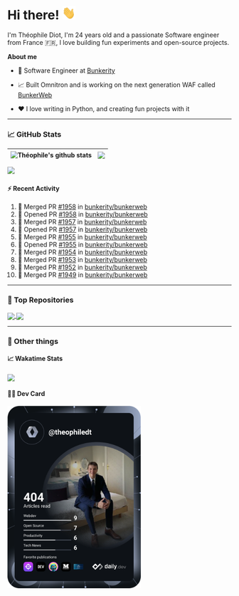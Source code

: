 # Hi there! <img src="./wave.gif" width="30px" height="30px" />

I'm Théophile Diot, I'm 24 years old and a passionate Software engineer from France 🇫🇷, I love building fun experiments and open-source projects.

**About me**

- 💼 Software Engineer at [Bunkerity](https://www.bunkerity.com/)

- 📈 Built Omnitron and is working on the next generation WAF called [BunkerWeb](https://www.bunkerweb.io)

- ❤️ I love writing in Python, and creating fun projects with it

---

### 📈 GitHub Stats

| <img align="center" src="https://github-readme-stats.vercel.app/api?username=TheophileDiot&show_icons=true&include_all_commits=true&theme=algolia&hide_border=true&rank_icon=github" alt="Théophile's github stats" /> | <img align="center" src="https://github-readme-stats.vercel.app/api/top-langs/?username=TheophileDiot&layout=compact&theme=algolia&hide_border=true" /> |
| ---------------------------------------------------------------------------------------------------------------------------------------------------------------------------------------------------------------------- | ------------------------------------------------------------------------------------------------------------------------------------------------------- |

![](https://github-readme-activity-graph.vercel.app/graph?username=TheophileDiot&theme=tokyo-night)

#### :zap: Recent Activity

<!--START_SECTION:activity-->
1. 🎉 Merged PR [#1958](https://github.com/bunkerity/bunkerweb/pull/1958) in [bunkerity/bunkerweb](https://github.com/bunkerity/bunkerweb)
2. 💪 Opened PR [#1958](https://github.com/bunkerity/bunkerweb/pull/1958) in [bunkerity/bunkerweb](https://github.com/bunkerity/bunkerweb)
3. 🎉 Merged PR [#1957](https://github.com/bunkerity/bunkerweb/pull/1957) in [bunkerity/bunkerweb](https://github.com/bunkerity/bunkerweb)
4. 💪 Opened PR [#1957](https://github.com/bunkerity/bunkerweb/pull/1957) in [bunkerity/bunkerweb](https://github.com/bunkerity/bunkerweb)
5. 🎉 Merged PR [#1955](https://github.com/bunkerity/bunkerweb/pull/1955) in [bunkerity/bunkerweb](https://github.com/bunkerity/bunkerweb)
6. 💪 Opened PR [#1955](https://github.com/bunkerity/bunkerweb/pull/1955) in [bunkerity/bunkerweb](https://github.com/bunkerity/bunkerweb)
7. 🎉 Merged PR [#1954](https://github.com/bunkerity/bunkerweb/pull/1954) in [bunkerity/bunkerweb](https://github.com/bunkerity/bunkerweb)
8. 🎉 Merged PR [#1953](https://github.com/bunkerity/bunkerweb/pull/1953) in [bunkerity/bunkerweb](https://github.com/bunkerity/bunkerweb)
9. 🎉 Merged PR [#1952](https://github.com/bunkerity/bunkerweb/pull/1952) in [bunkerity/bunkerweb](https://github.com/bunkerity/bunkerweb)
10. 🎉 Merged PR [#1949](https://github.com/bunkerity/bunkerweb/pull/1949) in [bunkerity/bunkerweb](https://github.com/bunkerity/bunkerweb)
<!--END_SECTION:activity-->

---

### 🔧 Top Repositories

<a href="https://github.com/bunkerity/bunkerweb">
  <img align="center" src="https://github-readme-stats.vercel.app/api/pin/?username=Bunkerity&repo=bunkerweb&theme=algolia" />
</a>
<a href="https://github.com/TheophileDiot/Omnitron">
  <img align="center" src="https://github-readme-stats.vercel.app/api/pin/?username=TheophileDiot&repo=Omnitron&theme=algolia" />
</a>

---

### 🎉 Other things

#### 📈 Wakatime Stats

<a href="https://wakatime.com/@theophile_bunkerity">
  <img align="center" src="https://github-readme-stats.vercel.app/api/wakatime?username=3aa5ce41-c253-43d9-8441-a721e446a45f&layout=compact&theme=algolia" />
</a>

#### 👨‍💻 Dev Card

<a href="https://app.daily.dev/TheophileDt">
  <img src="./devcard.svg" width="300" alt="Théophile Diot's Dev Card"/>
</a>
